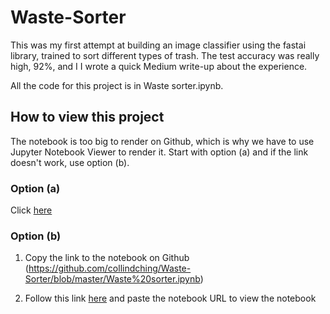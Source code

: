 # Waste-Sorter

This was my first attempt at building an image classifier using the fastai library, trained to sort different types of trash. The test accuracy was really high, 92%, and I I wrote a quick Medium write-up about the experience.

All the code for this project is in Waste sorter.ipynb. 

## How to view this project

The notebook is too big to render on Github, which is why we have to use Jupyter Notebook Viewer to render it. Start with option (a) and if the link doesn't work, use option (b).

### Option (a) 

Click [here](https://nbviewer.jupyter.org/github/collindching/Waste-Sorter/blob/master/Waste%20sorter.ipynb)

### Option (b)

1. Copy the link to the notebook on Github (https://github.com/collindching/Waste-Sorter/blob/master/Waste%20sorter.ipynb)

2. Follow this link [here](https://nbviewer.jupyter.org/) and paste the notebook URL to view the notebook

